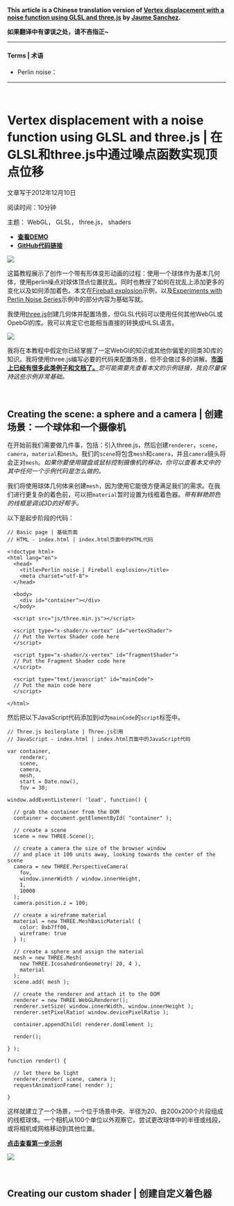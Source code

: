 

**This article is a Chinese translation version of [Vertex displacement with a noise function using GLSL and three.js](<https://www.clicktorelease.com/blog/vertex-displacement-noise-3d-webgl-glsl-three-js/>) by  [Jaume Sanchez](https://github.com/spite).**



**如果翻译中有谬误之处，请不吝指正~**



------

#### Terms | 术语

- Perlin noise：

------

<br/>

# Vertex displacement with a noise function using GLSL and three.js | 在GLSL和three.js中通过噪点函数实现顶点位移

文章写于2012年12月10日

阅读时间：10分钟

主题： WebGL， GLSL， three.js， shaders

* [**查看DEMO**](<https://www.clicktorelease.com/code/perlin/explosion.html>)
* [**GitHub代码链接**](<https://github.com/spite/vertex-displacement-noise-3d-webgl-glsl-three-js>)

![](/images/vertex-displacement-with-a-noise-function/perlin-explosion.jpg)

这篇教程展示了创作一个带有形体变形动画的过程：使用一个球体作为基本几何体，使用perlin噪点对球体顶点位置扰乱。同时也教授了如何在扰乱上添加更多的变化以及如何添加着色。本文在[Fireball explosion](https://www.clicktorelease.com/code/perlin/explosion.html)示例，以及[Experiments with Perlin Noise Series](https://www.clicktorelease.com/blog/experiments-with-perlin-noise)示例中的部分内容为基础写就。

我使用[three.js](https://github.com/mrdoob/three.js/)创建几何体并配置场景，但GLSL代码可以使用任何其他WebGL或OpebGl的库。我可以肯定它也能相当直接的转换成HLSL语言。

![](/images/vertex-displacement-with-a-noise-function/keyboard.svg)

我将在本教程中假定你已经掌握了一定WebGl的知识或其他你偏爱的同类3D库的知识。我将使用three.js编写必要的代码来配置场景，但不会做过多的讲解。[**市面上已经有很多此类例子和文档了。**](https://threejs.org/)_您可能需要先查看本文的示例链接，我会尽量保持这些示例非常基础。_

<br/>

## Creating the scene: a sphere and a camera | 创建场景：一个球体和一个摄像机

在开始前我们需要做几件事，包括：引入three.js，然后创建`renderer`，`scene`，`camera`，`material`和`mesh`。我们的`scene`将包含`mesh`和`camera`，并且`camera`镜头将会正对`mesh`。*如果你要使用键盘或鼠标控制摄像机的移动，你可以查看本文中的其中任何一个示例代码是怎么做的。*

我们将使用球体几何体来创建`mesh`，因为使用它能很方便满足我们的需求。在我们进行更复杂的着色前，可以把`material`暂时设置为线框着色器。*带有鲜艳颜色的线框是调试3D的好帮手。*

以下是起步阶段的代码：

```
// Basic page | 基础页面
// HTML - index.html | index.html页面中的HTML代码

<!doctype html>
<html lang="en">
  <head>
    <title>Perlin noise | Fireball explosion</title>
    <meta charset="utf-8">
  </head>

  <body>
    <div id="container"></div>
  </body>

  <script src="js/three.min.js"></script>

  <script type="x-shader/x-vertex" id="vertexShader">
  // Put the Vertex Shader code here
  </script>

  <script type="x-shader/x-vertex" id="fragmentShader">
  // Put the Fragment Shader code here
  </script>

  <script type="text/javascript" id="mainCode">
  // Put the main code here
  </script>

</html>
```

然后把以下JavaScript代码添加到id为`mainCode`的`script`标签中。

```
// Three.js boilerplate | Three.js引用
// JavaScript - index.html | index.html页面中的JavaScript代码

var container,
    renderer,
    scene,
    camera,
    mesh,
    start = Date.now(),
    fov = 30;

window.addEventListener( 'load', function() {

  // grab the container from the DOM
  container = document.getElementById( "container" );

  // create a scene
  scene = new THREE.Scene();

  // create a camera the size of the browser window
  // and place it 100 units away, looking towards the center of the scene
  camera = new THREE.PerspectiveCamera(
    fov,
    window.innerWidth / window.innerHeight,
    1,
    10000
  );
  camera.position.z = 100;

  // create a wireframe material
  material = new THREE.MeshBasicMaterial( {
    color: 0xb7ff00,
    wireframe: true
  } );

  // create a sphere and assign the material
  mesh = new THREE.Mesh(
    new THREE.IcosahedronGeometry( 20, 4 ),
    material
  );
  scene.add( mesh );

  // create the renderer and attach it to the DOM
  renderer = new THREE.WebGLRenderer();
  renderer.setSize( window.innerWidth, window.innerHeight );
  renderer.setPixelRatio( window.devicePixelRatio );

  container.appendChild( renderer.domElement );

  render();

} );

function render() {

  // let there be light
  renderer.render( scene, camera );
  requestAnimationFrame( render );

}
```

这样就建立了一个场景，一个位于场景中央、半径为20、由200x200个片段组成的线框球体。一个相机从100个单位以外观察它。尝试更改球体中的半径或线段，或将相机或网格移动到其他位置。

[**点击查看第一步示例**](https://www.clicktorelease.com/code/vertex-displacement-noise-3d-webgl-glsl-three-js/creating-scene-mesh-camera.html)

![](/images/vertex-displacement-with-a-noise-function/the-first-step.jpg)

<br/>

## Creating our custom shader | 创建自定义着色器